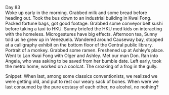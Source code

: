 Day 83  
Woke up early in the morning. Grabbed milk and some bread before heading out. Took the bus down to an industrial building in Kwai Fong. Packed fortune bags, got good footage. Grabbed some conveyor belt sushi before taking a taxi to HKU. Sunny briefed the HKU med kids on interacting with the homeless. Microgestures have big effects. Afternoon tea, Sunny told us he grew up in Venezuela. Wandered around Causeway bay, stopped at a calligraphy exhibit on the bottom floor of the Central public library. Portrait of a monkey. Grabbed some ramen. Freshened up at Ashley’s place. Went to Lan Kwai Fong with Olger and Ashley. Met our man Don. Ran into Angela, who was asking to be saved from her bumble date. Left early, took the metro home, worked on a coolcat. The croaking of a frog in the gully.

Snippet: When last, among some classics conventionists, we realized we were getting old, and put to rest our weary sack of bones. When were we last consumed by the pure ecstasy of each other, no alcohol, no nothing?
